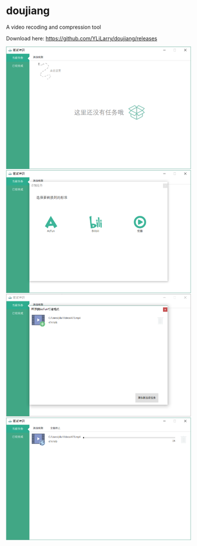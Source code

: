 # doujiang
A video recoding and compression tool

Download here: https://github.com/YLiLarry/doujiang/releases

![ScreenShot](./README/1.png)
![ScreenShot](./README/2.png)
![ScreenShot](./README/3.PNG)
![ScreenShot](./README/4.PNG)
